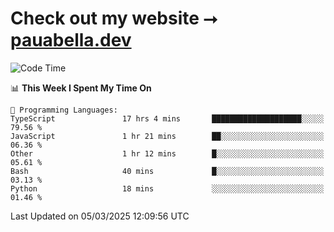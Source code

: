 # Check out my website ⭢ [pauabella.dev](https://pauabella.dev)

<!--START_SECTION:waka-->
![Code Time](http://img.shields.io/badge/Code%20Time-4%2C156%20hrs%2037%20mins-blue)

📊 **This Week I Spent My Time On** 

```text
💬 Programming Languages: 
TypeScript               17 hrs 4 mins       ████████████████████░░░░░   79.56 % 
JavaScript               1 hr 21 mins        ██░░░░░░░░░░░░░░░░░░░░░░░   06.36 % 
Other                    1 hr 12 mins        █░░░░░░░░░░░░░░░░░░░░░░░░   05.61 % 
Bash                     40 mins             █░░░░░░░░░░░░░░░░░░░░░░░░   03.13 % 
Python                   18 mins             ░░░░░░░░░░░░░░░░░░░░░░░░░   01.46 % 
```


 Last Updated on 05/03/2025 12:09:56 UTC
<!--END_SECTION:waka-->
